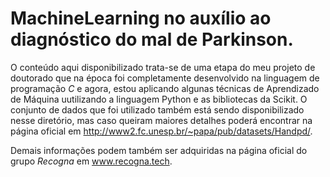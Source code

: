 # MachineLearning no auxílio ao diagnóstico do mal de Parkinson.

O conteúdo aqui disponibilizado trata-se de uma etapa do meu projeto de doutorado que na época foi completamente desenvolvido na linguagem de programação *C* e agora, estou aplicando algunas técnicas de Aprendizado de Máquina uutilizando a linguagem Python e as bibliotecas da Scikit.
O conjunto de dados que foi utilizado também está sendo disponibilizado nesse diretório, mas caso queiram maiores detalhes poderá encontrar na página oficial em http://www2.fc.unesp.br/~papa/pub/datasets/Handpd/.

Demais informações podem também ser adquiridas na página oficial do grupo *Recogna* em www.recogna.tech.

